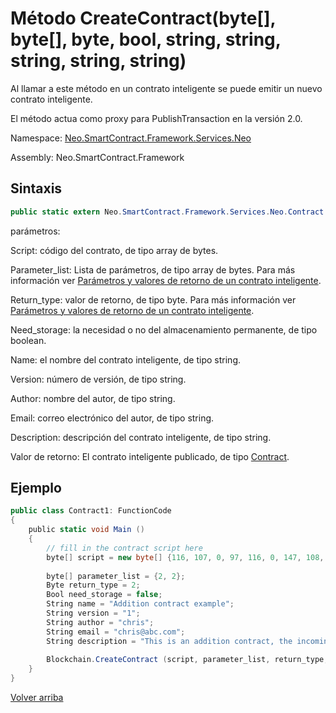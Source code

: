 # Método CreateContract(byte[], byte[], byte, bool, string, string, string, string, string)

Al llamar a este método en un contrato inteligente se puede emitir un nuevo contrato inteligente.

El método actua como proxy para PublishTransaction en la versión 2.0.

Namespace: [Neo.SmartContract.Framework.Services.Neo](../../Neo.md)

Assembly: Neo.SmartContract.Framework

## Sintaxis

```c#
public static extern Neo.SmartContract.Framework.Services.Neo.Contract CreateContract (byte[] script, byte[] parameter_list, byte return_type, bool need_storage, string name, string author, string email, string description)
```

parámetros:

Script: código del contrato, de tipo array de bytes.

Parameter_list: Lista de parámetros, de tipo array de bytes. Para más información ver [Parámetros y valores de retorno de un contrato inteligente](../../../../tutorial/Parameter.md).

Return_type: valor de retorno, de tipo byte. Para más información ver [Parámetros y valores de retorno de un contrato inteligente](../../../../tutorial/Parameter.md).

Need_storage: la necesidad o no del almacenamiento permanente, de tipo boolean.

Name: el nombre del contrato inteligente, de tipo string.

Version: número de versión, de tipo string.

Author: nombre del autor, de tipo string.

Email: correo electrónico del autor, de tipo string.

Description: descripción del contrato inteligente, de tipo string.

Valor de retorno: El contrato inteligente publicado, de tipo [Contract](../Contract.md).

## Ejemplo

```c#
public class Contract1: FunctionCode
{
    public static void Main ()
    {
        // fill in the contract script here
        byte[] script = new byte[] {116, 107, 0, 97, 116, 0, 147, 108, 118, 107, 148, 121, 116, 81, 147, 108, 118, 107, 148, 121, 147, 116, 98, 108, 118, 107, 148, 114, 117, 98, 3, 0, 116, 0, 148, 140, 108, 118, 107, 148, 121, 97, 116, 140, 118, 108, 118, 108, 117, 108, 118, 140, 107, 148, 108, 117, 108, 118, 140, 107, 148, 109, 108, 117, 102}
      
        byte[] parameter_list = {2, 2};
        Byte return_type = 2;
        Bool need_storage = false;
        String name = "Addition contract example";
        String version = "1";
        String author = "chris";
        String email = "chris@abc.com";
        String description = "This is an addition contract, the incoming two integers, the contract adds to the two integers, returns an integer";
      
        Blockchain.CreateContract (script, parameter_list, return_type, need_storage, name, version, author, email, description);
    }
}
```



[Volver arriba](../Blockchain.md)
